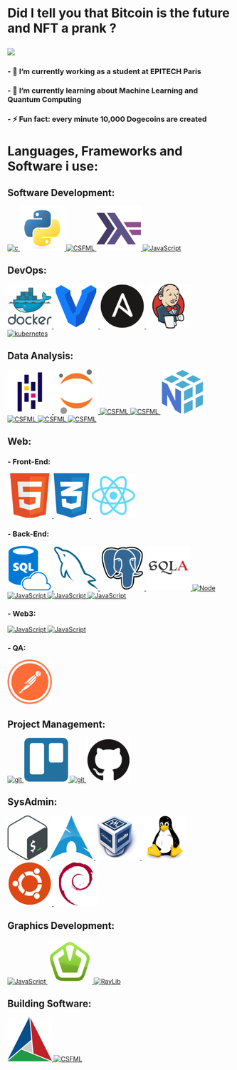 # Did I tell you that Bitcoin is the future and NFT a prank ?<p align="center">
  <img src="https://github-readme-stats.vercel.app/api?username=Clement-Mikula&show_icons=true">
</p>

### - 🔭 I’m currently working as a student at EPITECH Paris
### - 🌱 I’m currently learning about Machine Learning and Quantum Computing
### - ⚡ Fun fact: every minute 10,000 Dogecoins are created



<h1 align="left">Languages, Frameworks and Software i use:</h1>

<h2 align="left">Software Development:</h2>
<p align="left">
  <a href="https://www.cprogramming.com/" target="_blank"> <img src="https://www.angeluriot.com/portfolio/resources/shapes/skills/C.svg" alt="c" width="100" height="100"/> </a>
  <a href="https://www.python.org" target="_blank"> <img src="https://raw.githubusercontent.com/devicons/devicon/master/icons/python/python-original.svg" alt="python" width="100" height="100"/> </a>
  <a href="https://en.wikipedia.org/wiki/C%2B%2B" target="_blank"> <img src="https://www.angeluriot.com/portfolio/resources/shapes/skills/Cpp.svg" alt="CSFML" width="100" height="100"/
  > </a>
    <a href="https://www.haskell.org/" target="_blank"> <img src="https://raw.githubusercontent.com/devicons/devicon/1119b9f84c0290e0f0b38982099a2bd027a48bf1/icons/haskell/haskell-original.svg" alt="CSFML" width="100" height="100"/
  > </a>
    <a href="https://www.java.com" target="_blank"> <img src="https://www.angeluriot.com/portfolio/resources/shapes/skills/Java.svg" alt="JavaScript" width="100" height="100"/> </a>
  
<h2 align="left">DevOps:</h2>
  <a href="https://www.docker.com/" target="_blank"> <img src="https://raw.githubusercontent.com/devicons/devicon/master/icons/docker/docker-original-wordmark.svg" alt="docker" width="100" height="100"/>
  </a>
    <a href="https://www.vagrantup.com/" target="_blank"> <img src="https://raw.githubusercontent.com/devicons/devicon/master/icons/vagrant/vagrant-original.svg" alt="docker" width="100" height="100"/>
  </a>
  <a href="https://www.ansible.com/" target="_blank"> <img src="https://raw.githubusercontent.com/devicons/devicon/master/icons/ansible/ansible-original.svg" alt="docker" width="100" height="100"/>
  </a>
  <a href="https://www.jenkins.io/" target="_blank"> <img src="https://raw.githubusercontent.com/devicons/devicon/1119b9f84c0290e0f0b38982099a2bd027a48bf1/icons/jenkins/jenkins-original.svg" alt="docker" width="100" height="100"/>
  </a>
    <a href="https://www.kubernetes.io/" target="_blank"> <img src="https://kubernetes.io/images/favicon.png" alt="kubernetes" width="100" height="100"/>
  </a>
  

<h2 align="left">Data Analysis:</h2>
  <a href="https://pandas.pydata.org/" target="_blank"> <img src="https://raw.githubusercontent.com/devicons/devicon/1119b9f84c0290e0f0b38982099a2bd027a48bf1/icons/pandas/pandas-original.svg" alt="CSFML" width="100" height="100"/> </a>
  <a href="https://jupyter.org/" target="_blank"> <img src="https://raw.githubusercontent.com/devicons/devicon/1119b9f84c0290e0f0b38982099a2bd027a48bf1/icons/jupyter/jupyter-original.svg" alt="CSFML" width="100" height="100"/> </a>
  <a href="https://www.tensorflow.org/" target="_blank"> <img src="https://www.angeluriot.com/portfolio/resources/shapes/skills/Tensorflow.svg" alt="CSFML" width="100" height="100"/> </a>
  <a href="https://keras.io/" target="_blank"> <img src="https://upload.wikimedia.org/wikipedia/commons/thumb/a/ae/Keras_logo.svg/1200px-Keras_logo.svg.png" alt="CSFML" width="100" height="100"/> </a>
  <a href="https://numpy.org/" target="_blank"> <img src="https://raw.githubusercontent.com/devicons/devicon/1119b9f84c0290e0f0b38982099a2bd027a48bf1/icons/numpy/numpy-original.svg" alt="CSFML" width="100" height="100"/> </a>
  <a href="https://scikit-learn.org/" target="_blank"> <img src="https://www.ambient-it.net/wp-content/uploads/2018/07/scikit-learn-175.png" alt="CSFML" width="100" height="100"/> </a>
  <a href="https://matplotlib.org/" target="_blank"> <img src="https://upload.wikimedia.org/wikipedia/commons/thumb/0/01/Created_with_Matplotlib-logo.svg/2048px-Created_with_Matplotlib-logo.svg.png" alt="CSFML" width="100" height="100"/> </a>
  <a href="https://plotly.com/" target="_blank"> <img src="https://i.directioninformatique.com/wp-content/uploads/2020/01/plotlylogo.png" alt="CSFML" width="100" height="100"/> </a>
  
<h2 align="left">Web:</h2>
<h3 align="left">- Front-End:</h3>
  <a href="https://developer.mozilla.org/fr/docs/Web/HTML" target="_blank"> <img src="html.png?raw=true" alt="HTML" width="100" height="100"/> </a>
  <a href="https://developer.mozilla.org/fr/docs/Web/CSS" target="_blank"> <img src="css.png?raw=true" alt="CSS" width="80" height="100"/> </a>
  <a href="https://fr.reactjs.org/" target="_blank"> <img src="https://raw.githubusercontent.com/devicons/devicon/1119b9f84c0290e0f0b38982099a2bd027a48bf1/icons/react/react-original.svg" alt="React" width="100" height="100"/> </a>
<h3 align="left">- Back-End:</h3>
  <a href="https://sql.sh" target="_blank"> <img src="sql2.png?raw=true" alt="SQL" width="100" height="100"/> </a>
  <a href="https://mysql.com" target="_blank"> <img src="https://raw.githubusercontent.com/devicons/devicon/1119b9f84c0290e0f0b38982099a2bd027a48bf1/icons/mysql/mysql-original.svg" alt="SQL" width="100" height="100"/> </a>
  <a href="https://www.postgresql.org/" target="_blank"> <img src="https://raw.githubusercontent.com/devicons/devicon/1119b9f84c0290e0f0b38982099a2bd027a48bf1/icons/postgresql/postgresql-original.svg" alt="SQL" width="100" height="100"/> </a>
  <a href="https://www.sqlalchemy.org/" target="_blank"> <img src="https://raw.githubusercontent.com/devicons/devicon/1119b9f84c0290e0f0b38982099a2bd027a48bf1/icons/sqlalchemy/sqlalchemy-original.svg" alt="SQL" width="100" height="100"/> </a>
  <a href="https://nodejs.org/en/" target="_blank"> <img src="https://www.angeluriot.com/portfolio/resources/shapes/skills/NodeJS.svg" alt="Node" width="100" height="100"/> </a>
  <a href="https://developer.mozilla.org/fr/docs/Web/JavaScript" target="_blank"> <img src="https://www.angeluriot.com/portfolio/resources/shapes/skills/JavaScript.svg" alt="JavaScript" width="100" height="100"/> </a>
  <a href="https://www.typescriptlang.org/" target="_blank"> <img src="https://www.angeluriot.com/portfolio/resources/shapes/skills/TypeScript.svg" alt="JavaScript" width="100" height="100"/> </a>
  <a href="http://expressjs.com" target="_blank"> <img src="https://www.angeluriot.com/portfolio/resources/images/skills/ExpressJS.png" alt="JavaScript" width="100" height="100"/> </a>
  
  <h3 align="left">- Web3:</h3>
  <a href="https://soliditylang.org/" target="_blank"> <img src="https://www.angeluriot.com/portfolio/resources/shapes/skills/Solidity.svg" alt="JavaScript" width="100" height="100"/> </a>
  <a href="https://web3js.readthedocs.io/en/v1.7.5/" target="_blank"> <img src="https://seeklogo.com/images/W/web3js-logo-62DEE79B50-seeklogo.com.png" alt="JavaScript" width="100" height="100"/> </a>

<h3 align="left">- QA:</h3>
  <a href="https://www.postman.com" target="_blank"> <img src="postman.png?raw=true" alt="Postman" width="100" height="100"/> </a>
  
<h2 align="left">Project Management:</h2>
  <a href="https://git-scm.com/" target="_blank"> <img src="https://www.vectorlogo.zone/logos/git-scm/git-scm-icon.svg" alt="git" width="100" height="100"/> </a>
  <a href="https://trello.com" target="_blank"> <img src="https://raw.githubusercontent.com/devicons/devicon/master/icons/trello/trello-plain.svg" alt="git" width="100" height="100"/> </a>
  <a href="https://notion.so" target="_blank"> <img src="https://upload.wikimedia.org/wikipedia/commons/thumb/e/e9/Notion-logo.svg/1200px-Notion-logo.svg.png" alt="git" width="100" height="100"/> </a>
  <a href="https://github.com" target="_blank"> <img src="https://raw.githubusercontent.com/devicons/devicon/1119b9f84c0290e0f0b38982099a2bd027a48bf1/icons/github/github-original.svg" alt="git" width="100" height="100"/> </a>

<h2 align="left">SysAdmin:</h2>
  <a href="https://fr.wikipedia.org/wiki/Bourne-Again_shell" target="_blank"> <img src="bash.png?raw=true" alt="Bash" width="90" height="100"/> </a>
  <a href="https://archlinux.org" target="_blank"> <img src="Archlinux.png?raw=true" alt="ArchLinux" width="100" height="100"/> </a>
  <a href="https://www.virtualbox.org" target="_blank"> <img src="Virtualbox_logo.png?raw=true" alt="VirtualBox" width="100" height="100"/> </a>
  <a href="https://www.linux.org/" target="_blank"> <img src="https://raw.githubusercontent.com/devicons/devicon/master/icons/linux/linux-original.svg" alt="linux" width="100" height="100"/> </a>
  <a href="https://ubuntu.com/server" target="_blank"> <img src="https://raw.githubusercontent.com/devicons/devicon/master/icons/ubuntu/ubuntu-plain.svg" alt="linux" width="100" height="100"/> </a>
  <a href="https://debian.org" target="_blank"> <img src="https://raw.githubusercontent.com/devicons/devicon/1119b9f84c0290e0f0b38982099a2bd027a48bf1/icons/debian/debian-original.svg" alt="git" width="100" height="100"/> </a>

<h2 align="left">Graphics Development:</h2>
  <a href="https://unity.com/" target="_blank"> <img src="https://www.angeluriot.com/portfolio/resources/shapes/skills/Unity.svg" alt="JavaScript" width="100" height="100"/> </a>
  <a href="https://www.sfml-dev.org" target="_blank"> <img src="SFML.png?raw=true" alt="CSFML" width="100" height="100"/> </a>
  <a href="https://www.raylib.com/index.html" target="_blank"> <img src="https://upload.wikimedia.org/wikipedia/commons/f/f4/Raylib_logo.png" alt="RayLib" width="100" height="100"/> </a>

<h2 align="left">Building Software:</h2>
  <a href="https://cmake.org/" target="_blank"> <img src="https://raw.githubusercontent.com/devicons/devicon/1119b9f84c0290e0f0b38982099a2bd027a48bf1/icons/cmake/cmake-original.svg" alt="CSFML" width="100" height="100"/> </a>
  <a href="https://www.gnu.org/software/make/" target="_blank"> <img src="https://upload.wikimedia.org/wikipedia/commons/thumb/2/22/Heckert_GNU_white.svg/langfr-1024px-Heckert_GNU_white.svg.png" alt="CSFML" width="100" height="100"/> </a>
</p>
